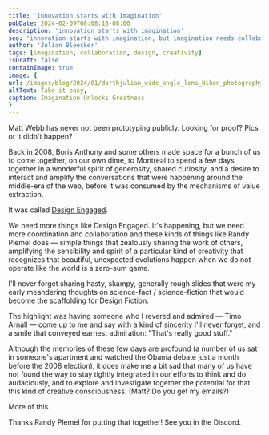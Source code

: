 ```yaml
---
title: 'Innovation starts with Imagination'
pubDate: 2024-02-09T08:08:16-08:00
description: 'innovation starts with imagination'
seo: 'innovation starts with imagination, but imagination needs collaboration. And it helps if there is a community of support to coordinate '
author: 'Julian Bleecker'
tags: [imagination, collaboration, design, creativity]
isDraft: false
containImage: true
image: {
url: /images/blog/2024/01/darthjulian_wide_angle_lens_Nikon_photography_a_cramped_recreat_3e5c221e-9837-48a2-ac75-3418a1d11d4a.png,
altText: Take it easy,
caption: Imagination Unlocks Greatness
}
---
```

Matt Webb has never not been prototyping publicly. Looking for proof? Pics or it didn't happen?

Back in 2008, Boris Anthony and some others made space for a bunch of us to come together, on our own dime, to Montreal to spend a few days together in a wonderful spirit of generosity, shared curiosity, and a desire to interact and amplify the conversations that were happening around the middle-era of the web, before it was consumed by the mechanisms of value extraction.

It was called [Design Engaged]().

We need more things like Design Engaged. It's happening, but we need more coordination and collaboration and these kinds of things like Randy Plemel does — simple things that zealously sharing the work of others, amplifying the sensibility and spirit of a particular kind of creativity that recognizes that beautiful, unexpected evolutions happen when we do not operate like the world is a zero-sum game.

I'll never forget sharing hasty, skampy, generally rough slides that were my early meandering thoughts on science-fact / science-fiction that would become the scaffolding for Design Fiction.

The highlight was having someone who I revered and admired — Timo Arnall — come up to me and say with a kind of sincerity I'll never forget, and a smile that conveyed earnest admiration: "That's really good stuff."

Although the memories of these few days are profound (a number of us sat in someone's apartment and watched the Obama debate just a month before the 2008 election), it does make me a bit sad that many of us have not found the way to stay tightly integrated in our efforts to think and do audaciously, and to explore and investigate together the potential for that this kind of creative consciousness. (Matt? Do you get my emails?)

More of this.

Thanks Randy Plemel for putting that together! See you in the Discord.

